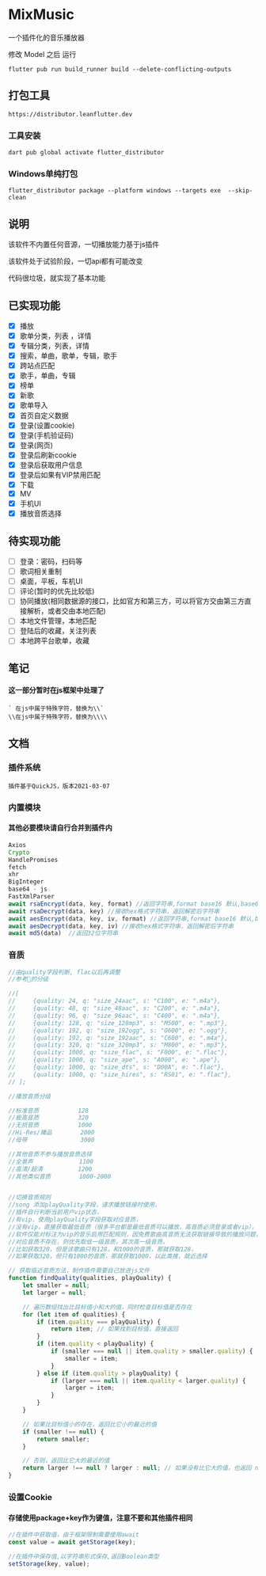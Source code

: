 # MixMusic

一个插件化的音乐播放器

修改 Model 之后 运行

```flutter pub run build_runner build --delete-conflicting-outputs```

## 打包工具

```https://distributor.leanflutter.dev```

### 工具安装

```dart pub global activate flutter_distributor```

### Windows单纯打包

```flutter_distributor package --platform windows --targets exe  --skip-clean```

## 说明

该软件不内置任何音源，一切播放能力基于js插件

该软件处于试验阶段，一切api都有可能改变

代码很垃圾，就实现了基本功能

## 已实现功能

- [x] 播放
- [x] 歌单分类，列表 ，详情
- [x] 专辑分类，列表，详情
- [x] 搜索，单曲，歌单，专辑，歌手
- [x] 跨站点匹配
- [x] 歌手，单曲，专辑
- [x] 榜单
- [x] 新歌
- [x] 歌单导入
- [x] 首页自定义数据
- [x] 登录(设置cookie)
- [x] 登录(手机验证码)
- [x] 登录(网页)
- [x] 登录后刷新cookie
- [x] 登录后获取用户信息
- [x] 登录后如果有VIP禁用匹配
- [x] 下载
- [x] MV
- [x] 手机UI
- [x] 播放音质选择

## 待实现功能

- [ ] 登录：密码，扫码等
- [ ] 歌词相关重制
- [ ] 桌面，平板，车机UI
- [ ] 评论(暂时的优先比较低)
- [ ] 协同播放(相同数据源的接口，比如官方和第三方，可以将官方交由第三方直接解析，或者交由本地匹配)
- [ ] 本地文件管理，本地匹配
- [ ] 登陆后的收藏，关注列表
- [ ] 本地跨平台歌单，收藏

## 笔记

#### 这一部分暂时在js框架中处理了

 ```
 ` 在js中属于特殊字符，替换为\\`
 \\在js中属于特殊字符，替换为\\\\
 ```

## 文档

### 插件系统

```
插件基于QuickJS，版本2021-03-07

```

### 内置模块

#### 其他必要模块请自行合并到插件内

```js
Axios
Crypto
HandlePromises
fetch
xhr
BigInteger
base64 - js
FastXmlParser
await rsaEncrypt(data, key, format) //返回字符串,format base16 默认,base64
await rsaDecrypt(data, key) //接收hex格式字符串，返回解密后字符串
await aesEncrypt(data, key, iv, format) //返回字符串,format base16 默认,base64
await aesDecrypt(data, key, iv) //接收hex格式字符串，返回解密后字符串
await md5(data)  //返回32位字符串
```

### 音质

```js
//由quality字段判断, flac以后再调整
//参考🐧的分级

//[
//     {quality: 24, q: "size_24aac", s: "C100", e: ".m4a"},
//     {quality: 48, q: "size_48aac", s: "C200", e: ".m4a"},
//     {quality: 96, q: "size_96aac", s: "C400", e: ".m4a"},
//     {quality: 128, q: "size_128mp3", s: "M500", e: ".mp3"},
//     {quality: 192, q: "size_192ogg", s: "O600", e: ".ogg"},
//     {quality: 192, q: "size_192aac", s: "C600", e: ".m4a"},
//     {quality: 320, q: "size_320mp3", s: "M800", e: ".mp3"},
//     {quality: 1000, q: "size_flac", s: "F000", e: ".flac"},
//     {quality: 1000, q: "size_ape", s: "A000", e: ".ape"},
//     {quality: 1000, q: "size_dts", s: "D00A", e: ".flac"},
//     {quality: 1000, q: "size_hires", s: "RS01", e: ".flac"},
// ];

//播放音质分级

//标准音质           128
//极高音质           320
//无损音质           1000
//Hi-Res/臻品        2000
//母带               3000

//其他音质不参与播放音质选择
//全景声             1100
//高清/超清          1200
//其他类似音质        1000-2000


//切换音质规则
//song 添加playQuality字段，请求播放链接时使用，
//插件自行判断当前用户vip状态，
//有vip，使用playQuality字段获取对应音质，
//没有vip，直接获取最低音质（很多平台都是最低音质可以播放，高音质必须登录或者vip），这个vip规则自行把握
//软件仅能对标注为vip的音乐启用匹配规则，因免费歌曲高音质无法获取链接导致的播放问题，表现为无法播放
//对应音质不存在，则优先取低一级音质，其次高一级音质，
//比如获取320，但是该歌曲只有128，和1000的音质，那就获取128，
//如果获取320，但只有1000的音质，那就获取1000，以此类推，就近选择

// 获取临近音质方法，制作插件需要自己放进js文件
function findQuality(qualities, playQuality) {
    let smaller = null;
    let larger = null;

    // 遍历数组找出比目标值小和大的值，同时检查目标值是否存在
    for (let item of qualities) {
        if (item.quality === playQuality) {
            return item; // 如果找到目标值，直接返回
        }
        if (item.quality < playQuality) {
            if (smaller === null || item.quality > smaller.quality) {
                smaller = item;
            }
        } else if (item.quality > playQuality) {
            if (larger === null || item.quality < larger.quality) {
                larger = item;
            }
        }
    }

    // 如果比目标值小的存在，返回比它小的最近的值
    if (smaller !== null) {
        return smaller;
    }

    // 否则，返回比它大的最近的值
    return larger !== null ? larger : null; // 如果没有比它大的值，也返回 null
}

```

### 设置Cookie

#### 存储使用package+key作为键值，注意不要和其他插件相同

```js
//在插件中获取值，由于框架限制需要使用await
const value = await getStorage(key);

//在插件中保存值,以字符串形式保存,返回Boolean类型
setStorage(key, value);
```
